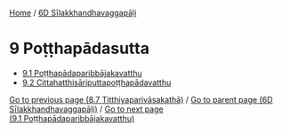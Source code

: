 
[Home](/) / [6D Sīlakkhandhavaggapāḷi](/tipitaka/6D.md)

# 9 Poṭṭhapādasutta

* [9.1 Poṭṭhapādaparibbājakavatthu](/tipitaka/6D/9/9.1.md)
* [9.2 Cittahatthisāriputtapoṭṭhapādavatthu](/tipitaka/6D/9/9.2.md)

[Go to previous page (8.7 Titthiyaparivāsakathā)](/tipitaka/6D/8/8.7.md) / [Go to parent page (6D Sīlakkhandhavaggapāḷi)](/tipitaka/6D/0.md) / [Go to next page (9.1 Poṭṭhapādaparibbājakavatthu)](/tipitaka/6D/9/9.1.md)


